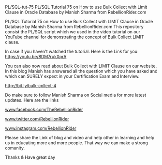 PL/SQL-tut-75
PL/SQL Tutorial 75 on How to use Bulk Collect with Limit Clause in Oracle Database by Manish Sharma from RebellionRider.com


PL/SQL Tutorial 75 on How to use Bulk Collect with LIMIT Clause in Oracle Database by Manish Sharma from RebellionRider.com 
This repository consist the PL/SQL script which we used in the video tutorial on our YouTube channel for demonstrating the concept of 
Bulk Collect LIMIT clause.

In case if you haven't watched the tutorial. Here is the Link for you
https://youtu.be/8DM7rukXprA

You can also now read about Bulk Collect with LIMIT Clause on our website. 
In this blog Manish has answered all the question which you have asked and which can SURELY expect in your Certification Exam and Interview.

http://bit.ly/bulk-collect-4

Do make sure to follow Manish Sharma on Social media for more latest updates. Here are the links

www.facebook.com/TheRebellionRider

www.twitter.com/RebellionRider

www.instagram.com/RebellionRider

Please share the Link of blog and video and help other in learning and help us in educating more and more people. That way we can make a strong comunity.

Thanks & Have great day

